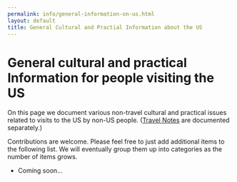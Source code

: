 ```yaml
---
permalink: info/general-information-on-us.html
layout: default
title: General Cultural and Practial Information about the US
---
```


# General cultural and practical Information for people visiting the US

On this page we document various non-travel cultural and practical issues
related to visits to the US by non-US people. ([Travel Notes](/info/general-travel-to-us.html) are documented separately.)

Contributions are welcome. Please feel free to just add additional items
to the following list. We will eventually group them up into categories
as the number of items grows.

  * Coming soon...

